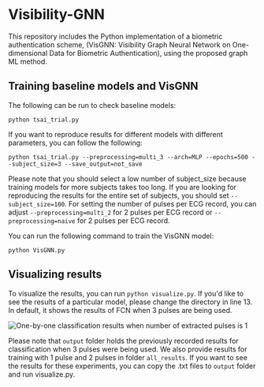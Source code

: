 # Visibility-GNN
This repository includes the Python implementation of a biometric authentication scheme, (VisGNN:  Visibility Graph Neural Network on One-dimensional Data for Biometric Authentication), using the proposed graph ML method.

## Training baseline models and VisGNN

The following can be run to check baseline models:

```
python tsai_trial.py
```

If you want to reproduce results for different models with different parameters, you can follow the following:

```
python tsai_trial.py --preprocessing=multi_3 --arch=MLP --epochs=500 --subject_size=3 --save_output=not_save
```

Please note that you should select a low number of subject_size because training models for more subjects takes too long. If you are looking for reproducing the results for the entire set of subjects, you should set ``` --subject_size=100 ```. For setting the number of pulses per ECG record, you can adjust ``` --preprocessing=multi_2 ``` for 2 pulses per ECG record or ``` --preprocessing=naive ``` for 2 pulses per ECG record.

You can run the following command to train the VisGNN model:

```
python VisGNN.py
```

## Visualizing results

To visualize the results, you can run ``` python visualize.py ```. If you'd like to see the results of a particular model, please change the directory in line 13. In default, it shows the results of FCN when 3 pulses are being used.

![One-by-one classification results when number of extracted pulses is 1](https://github.com/AslantheAslan/visibility-gnn/blob/main/visualizations/single_pulse_res.jpg)

Please note that ```output```  folder holds the previously recorded results for classification when 3 pulses were being used. We also provide results for training with 1 pulse and 2 pulses in folder  ```all_results```. If you want to see the results for these experiments, you can copy the .txt files to ```output``` folder and run visualize.py.
